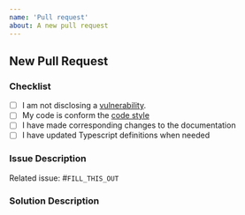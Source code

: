 ```yaml
---
name: 'Pull request'
about: A new pull request
---
```


## New Pull Request

### Checklist

<!--
    Check every following box [x] before submitting your PR.
    Click the "Preview" tab for better readability.
    Thanks for contributing to Moralis!
-->

- [ ] I am not disclosing a [vulnerability](https://github.com/MoralisWeb3/Moralis-JS-SDK-v1/blob/main/SECURITY.md).
- [ ] My code is conform the [code style](https://github.com/MoralisWeb3/Moralis-JS-SDK-v1/blob/main/CODE_STYLE.md)
- [ ] I have made corresponding changes to the documentation
- [ ] I have updated Typescript definitions when needed

### Issue Description

<!-- Add a brief description of the issue this PR solves. -->

Related issue: #`FILL_THIS_OUT`

### Solution Description

<!-- Add a description of the solution in this PR. -->
